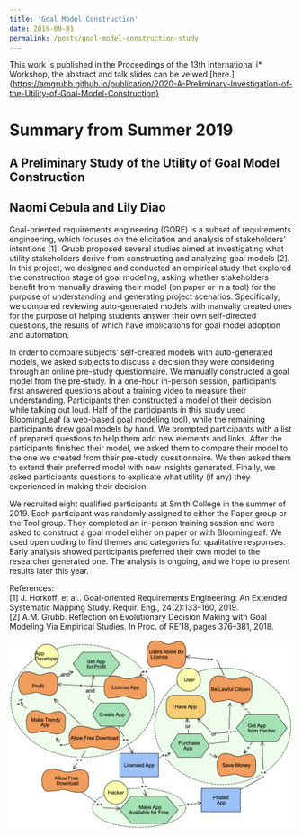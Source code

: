 ```yaml
---
title: 'Goal Model Construction'
date: 2019-09-01
permalink: /posts/goal-model-construction-study
---
```

This work is published in the Proceedings of the 13th International i* Workshop, the abstract and talk slides can be veiwed [here.]{https://amgrubb.github.io/publication/2020-A-Preliminary-Investigation-of-the-Utility-of-Goal-Model-Construction}


Summary from Summer 2019
===

A Preliminary Study of the Utility of Goal Model Construction
---
Naomi Cebula and Lily Diao
---
Goal-oriented requirements engineering (GORE) is a subset of requirements engineering, which focuses on the elicitation and analysis of stakeholders' intentions \[1\]. Grubb proposed several studies aimed at investigating what utility stakeholders derive from constructing and analyzing goal models \[2\]. In this project, we designed and conducted an empirical study that explored the construction stage of goal modeling, asking whether stakeholders benefit from manually drawing their model (on paper or in a tool) for the purpose of understanding and generating project scenarios. Specifically, we compared reviewing auto-generated models with manually created ones for the purpose of helping students answer their own self-directed questions, the results of which have implications for goal model adoption and automation.

In order to compare subjects’ self-created models with auto-generated models, we asked subjects to discuss a decision they were considering through an online pre-study questionnaire. We manually constructed a goal model from the pre-study. In a one-hour in-person session, participants first answered questions about a training video to measure their understanding. Participants then constructed a model of their decision while talking out loud. Half of the participants in this study used BloomingLeaf (a web-based goal modeling tool), while the remaining participants drew goal models by hand. We prompted participants with a list of prepared questions to help them add new elements and links. After the participants finished their model, we asked them to compare their model to the one we created from their pre-study questionnaire. We then asked them to extend their preferred model with new insights generated. Finally, we asked participants questions to explicate what utility (if any) they experienced in making their decision.

We recruited eight qualified participants at Smith College in the summer of 2019. Each participant was randomly assigned to either the Paper group or the Tool group. They completed an in-person training session and were asked to construct a goal model either on paper or with Bloomingleaf. We used open coding to find themes and categories for qualitative responses. Early analysis showed participants preferred their own model to the researcher generated one. The analysis is ongoing, and we hope to present results later this year.

References:<br>
\[1\] J. Horkoff, et al.. Goal-oriented Requirements Engineering: An Extended Systematic Mapping Study. Requir. Eng., 24(2):133–160, 2019. <br>
\[2\] A.M. Grubb. Reflection on Evolutionary Decision Making with Goal Modeling Via Empirical Studies. In Proc. of RE’18, pages 376–381, 2018.

<img src="/images/surf-2.png"
     alt="goal model"
     />